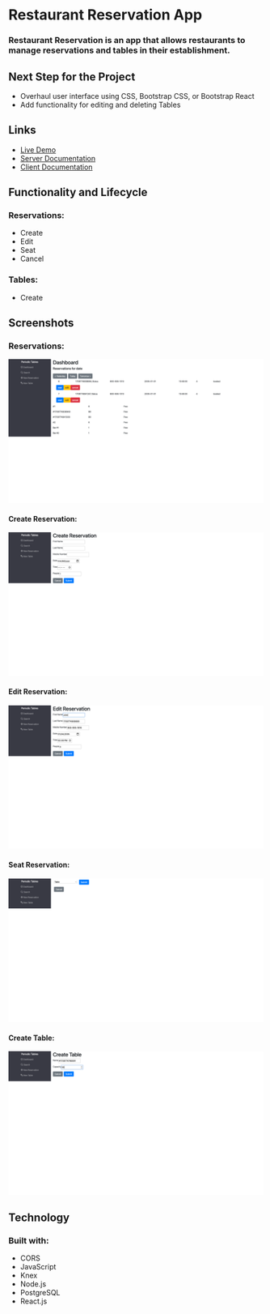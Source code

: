 # **Restaurant Reservation App**
### Restaurant Reservation is an app that allows restaurants to manage reservations and tables in their establishment.


## **Next Step for the Project**
- Overhaul user interface using CSS, Bootstrap CSS, or Bootstrap React
- Add functionality for editing and deleting Tables


## **Links**
- [Live Demo](https://rizzo-restaurant-client.herokuapp.com/dashboard)
- [Server Documentation](https://github.com/apatez/starter-restaurant-reservation/tree/main/back-end/src)
- [Client Documentation](https://github.com/apatez/starter-restaurant-reservation/tree/main/front-end/src)

## **Functionality and Lifecycle**
### Reservations:
- Create
- Edit
- Seat
- Cancel
### Tables:
- Create


## **Screenshots**
### **Reservations:**
![Restaurant Reservation Dashboard](https://github.com/apatez/starter-restaurant-reservation/blob/main/front-end/src/images/us-06-seated-before.png)


#### **Create Reservation:**
![Create Reservation](https://github.com/apatez/starter-restaurant-reservation/blob/main/front-end/src/images/us-01-cancel-before.png)


#### **Edit Reservation:**
![Edit Reservation](https://github.com/apatez/starter-restaurant-reservation/blob/main/front-end/src/images/us-08-edit-reservation-submit-before.png)


#### **Seat Reservation:**
![Seat Reservation](https://github.com/apatez/starter-restaurant-reservation/blob/main/front-end/src/images/us-04-seat-capacity-reservation-start.png)


#### **Create Table:**
![Create Table](https://github.com/apatez/starter-restaurant-reservation/blob/main/front-end/src/images/us-04-create-table-submit-before.png)

## **Technology**
### **Built with:**
- CORS
- JavaScript
- Knex
- Node.js
- PostgreSQL
- React.js
